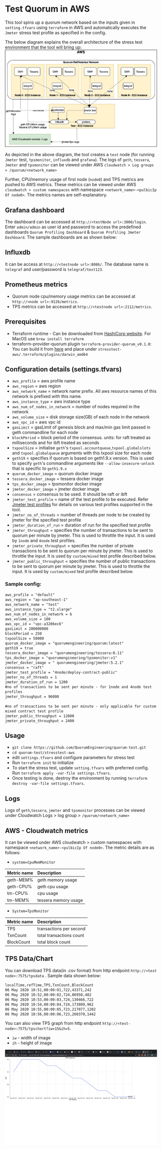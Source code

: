 
 # Test Quorum in AWS
 This tool spins up a quorum network based on the inputs given in `setting.tfvars` using `terraform` in AWS and automatically executes the `Jmeter` stress test profile as specified in the config. 
 
 The below diagram explains the overall architecture of the stress test environment that the tool will bring up:
 ![architecture](StressTestArch.jpg) 
 
 As depicted in the above diagram, the tool creates a `test` node (for running `Jmeter` test, `tpsmonitor`, `influxdb` and `grafana`). The logs of `geth`, `tessera`, `Jmeter` and `tpsmonitor` can be viewed under AWS `cloudwatch > Log groups > /quorum/<network_name>`
 
 Further, CPU/memory usage of first node (`node0`) and TPS metrics are pushed to AWS metrics. These metrics can be viewed under AWS `cloudwatch > custom namespaces` with namespace `<network_name>-<pulbicIp Of node0>`. The metrics names are self-explanatory.
 
 ## Grafana dashboard 
 The dashboard can be accessed at `http://<testNode url>:3000/login`. Enter `admin/admin`  as user id and password to access the predefined dashboards `Quorum Profiling Dashboard` & `Quorum Profiling Jmeter Dashboard`. The sample dashboards are as shown below:

 ## Influxdb 
 It can be access at `http://<testnode url>:8086/`. The database name is  `telegraf` and user/password is `telegraf/test123`.

 ## Prometheus metrics  
 * Quorum node cpu/memory usage metrics can be accessed at `http://<node url>:9126/metrics`.
 * TPS metrics can be accessed at `http://<testnode url>:2112/metrics`.
 

 ## Prerequisites
 * Terraform runtime - Can be downloaded from [HashiCorp website](https://www.terraform.io/downloads.html). For MacOS use `brew install terraform`
 * terraform-provider-quorum plugin `terraform-provider-quorum_v0.1.0`: You can build it from [here](https://github.com/jpmorganchase/terraform-provider-quorum) and place under `stresstest-aws/.terraform/plugins/darwin_amd64` 
 

 ## Configuration details (settings.tfvars)
 - `aws_profile` = aws profile name
 - `aws_region` = aws region
 - `aws_network_name` = network name prefix. All aws resource names of this network is prefixed with this name.
 - `aws_instance_type` = aws instance type
 - `aws_num_of_nodes_in_network` = number of nodes required in the network
 - `aws_volume_size` = disk storage size(GB) of each node in the network
 - `aws_vpc_id` = aws vpc id 
 - `gasLimit` = gasLimit of genesis block and max/min gas limit passed in geth commandline for each node
 - `blockPeriod` = block period of the consensus. units: for raft treated as milliseconds and for ibft treated as seconds
 - `txpoolSize` = initialise `geth`'s `txpool.accountqueue`,`txpool.globalslots` and `txpool.globalqueue` arguments with this txpool size for each node
 -  `geth19` = specifies if quorum is based on geth1.9.x version. This is used to specify `geth`'s commandline arguments like `--allow-insecure-unlock` that is specific to `geth1.9.x`
 - `quorum_docker_image` = quorum docker image
 - `tessera_docker_image` = tessera docker image
 - `tps_docker_image` = tpsmonitor docker image
 - `jmeter_docker_image` = jmeter docker image
 - `consensus` = consensus to be used. It should be raft or ibft
 - `jmeter_test_profile` = name of the test profile to be executed. Refer [Jmeter test profiles](jmeter-test/README.md) for details on various test profiles supported in the tool.
 - `jmeter_no_of_threads` = number of threads per node to be created by jmeter for the specified test profile
 - `jmeter_duration_of_run` = duration of run for the specified test profile
 - `jmeter_throughput` = specifies the number of transactions to be sent to quorum per minute by jmeter. This is used to throttle the input. It is used by `1node` and `4node` test profiles.
 - `jmeter_private_throughput` = specifies the number of private transactions to be sent to quorum per minute by jmeter. This is used to throttle the input. It is used by `custom/mixed` test profile described below.
 - `jmeter_public_throughput` = specifies the number of public transactions to be sent to quorum per minute by jmeter. This is used to throttle the input. It is used by `custom/mixed` test profile described below.
 ### Sample config:
 ```
aws_profile = "default"
aws_region = "ap-southeast-1"
 aws_network_name = "test"
 aws_instance_type = "t2.xlarge"
 aws_num_of_nodes_in_network = 6
 aws_volume_size = 100
 aws_vpc_id = "vpc-a3286ec6"
 gasLimit = 200000000
 blockPeriod = 250
 txpoolSize = 50000
 quorum_docker_image = "quorumengineering/quorum:latest"
 geth19 = true
 tessera_docker_image = "quorumengineering/tessera:0.11"
 tps_docker_image = "quorumengineering/tpsmonitor:v1"
 jmeter_docker_image = " quorumengineering/jmeter:5.2.1"
 consensus = "raft"
jmeter_test_profile = "4node/deploy-contract-public"
jmeter_no_of_threads = 1
jmeter_duration_of_run = 1200
#no of transactions to be sent per minute - for 1node and 4node test profiles
jmeter_throughput = 96000

#no of transactions to be sent per minute - only applicable for custom mixed contract test profile
jmeter_public_throughput = 12000
jmeter_private_throughput = 2400
```

## Usage
 - `git clone https://github.com/QuorumEngineering/quorum-test.git`
 - `cd quorum-test/stresstest-aws`
 - edit `settings.tfvars` and configure parameters for stress test
 - Run `terraform init` to initialize
 - To start the stress test, update `setting.tfvars` with preferred config.
 Run `terraform apply -var-file settings.tfvars`. 
 - Once testing is done, destroy the environment by running `terraform destroy -var-file settings.tfvars`.


## Logs
Logs of `geth`,`tessera`, `jmeter` and `tpsmonitor` processes can be viewed under Cloudwatch Logs > log group > `/quorum/<network_name>`

## AWS - Cloudwatch metrics
 It can be viewed under AWS cloudwatch > custom namespaces with namespace `<network_name>-<pulbicIp Of node0>`. 
 The metric details are as follows:
 - `system=CpuMemMonitor`
 
 | Metric name | Description |
 | :----------- |:----------- |
 | geth-MEM% | geth memory usage |
 | geth-CPU% | geth cpu usage |
 | tm-CPU%   | cpu usage    |
 | tm-MEM%   | tessera memory usage |

 - `System=TpsMonitor`
 
 | Metric name | Description |
  | :----------- | :----------- |
  | TPS | transactions per second |
  | TxnCount  | total transactions count   |
  | BlockCount   | total block count |


## TPS Data/Chart
You can download TPS data(in .csv format) from http endpoint `http://<test node>:7575/tpsdata`
. Sample data shown below:
```
localTime,refTime,TPS,TxnCount,BlockCount
06 May 2020 10:51,00:00:01,722,43371,242
06 May 2020 10:52,00:00:02,724,86950,482
06 May 2020 10:53,00:00:03,724,130466,722
06 May 2020 10:54,00:00:04,724,173809,962
06 May 2020 10:55,00:00:05,723,217077,1202
06 May 2020 10:56,00:00:06,723,260370,1442
```
You can also view TPS graph from http endpoint `http://<test-node>:7575/tpschart?iw=15&ih=5`. 
- `iw` - width of image
- `ih` - height of image

 ![Sample TPSChart](TPSChart.jpeg)  
 
  

     